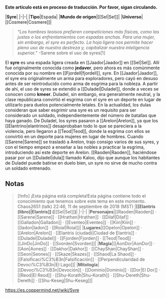 **Este artículo está en proceso de traducción. Por favor, sigan circulando.**


|**Syre**|
|-|-|
|**Tipo**|Espada|
|**Mundo de origen**|[[Sel\|Sel]]|
|**Universo**|[[Cosmere\|Cosmere]]|

>“*Los hombres teoisos prefieren competiciones más físicas, como las justas o los enfrentamientos con espadas anchas. Para una mujer, sin embargo, el syre es perfecto. La hoja ligera nos permite hacer pleno uso de nuestra destreza y, capitalizar nuestra inteligencia superior.*”
\-Sarene sobre el uso de syres[1]


El **syre** es una espada ligera creada en [[Jaador\|Jaador]] en [[Sel\|Sel]]. Allí fue originalmente conocida como **jedaver**, pero ahora es más comúnmente conocida por su nombre en [[Fjordell\|fjordell]], syre.
En [[Jaador\|Jaador]], el syre era originalmente un arma para exploradores, pero cayó en desuso antes de ser reintroducido como arma de esgrima para la nobleza. A partir de ahí, el uso de syres se extendió a [[Duladel\|Duladel]], donde a veces se conocen como **kmeer**. Duladel, sin embargo, era generalmente neutral, y la clase republicana convirtió el esgrima con el syre en un deporte en lugar de utilizarlo para duelos potencialmente letales. En la actualidad, los dulas consideran que saber esgrimir una syre es un requisito para ser considerado un soldado, independientemente del número de batallas que haya ganado. De Duladel, los syres pasaron a [[Arelon\|Arelon]], ya que los [[Elantrino\|elantrinos]] desaprobaban todo lo que se pareciera a la violencia, pero llegaron a [[Teod\|Teod]], donde la esgrima con ellos se convirtió en un deporte para mujeres en lugar de hombres.
Cuando [[Sarene\|Sarene]] se trasladó a Arelon, trajo consigo varios de sus syres, y con el tiempo empezó a enseñar a las nobles a practicar la esgrima, introduciendo así este deporte en Arelon.
[[Raoden\|Raoden]], haciéndose pasar por un [[Duladel\|dula]] llamado Kaloo, dijo que aunque los habitantes de Duladel puede batirse en duelo bien, un syre no sirve de mucho contra un soldado entrenado.

## Notas

> [!info] ¡Esta página está completa!Esta página contiene todo el conocimiento que tenemos sobre este tema en este momento.
Chaos2651 (talk) 22:46, 11 de septiembre de 2018 (MST)
|**[[Elantris (libro)\|Elantris]] (**[[Sel\|Sel]]**)**|
|-|-|
|**Personajes**|[[Raoden\|Raoden]] · [[Sarene\|Sarene]] · [[Hrathen\|Hrathen]] · [[Dilaf\|Dilaf]] · [[Galladon\|Galladon]] · [[Eventeo\|Eventeo]] · [[Kiin\|Kiin]] · [[Iadon\|Iadon]] · [[Roial\|Roial]]|
|**Lugares**|[[Opelon\|Opelon]] · [[Arelon\|Arelon]] · [[Elantris (ciudad)\|Ciudad de Elantris]] · [[Duladel\|Duladel]] · [[Fjorden\|Fjorden]] · [[Teod\|Teod]] · [[JinDo\|JinDo]] · [[Svorden\|Svorden]]|
|**Magia**|[[AonDor\|AonDor]] · [[Aon\|Aones]] · [[Dakhor\|Dakhor]] · [[ChayShan\|ChayShan]] · [[Seon\|Seones]] · [[Skaze\|Skazes]] · [[Shaod\|La Shaod]] · [[Falsificaci%C3%B3n\|Falsificación]] · [[Perpendicularidad de Devoci%C3%B3n\|El Lago]]|
|**Mitología**|[[Devoci%C3%B3n\|Devoción]] · [[Dominio\|Dominio]] · [[Dor\|El Dor]] · [[Reod\|El Reod]] · [[Shu-Korath\|Shu-Korath]] · [[Shu-Dereth\|Shu-Dereth]] · [[Shu-Keseg\|Shu-Keseg]]|



https://es.coppermind.net/wiki/Syre